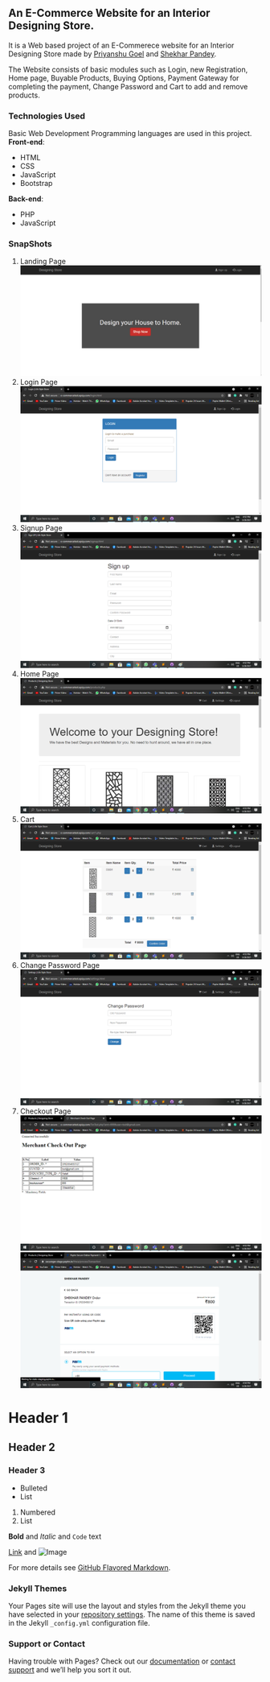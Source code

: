 ## An E-Commerce Website for an Interior Designing Store.

It is a Web based project of an E-Commerece website for an Interior Designing Store made by [Priyanshu Goel](https://github.com/PriyanshuGoel2000/) and [Shekhar Pandey](https://github.com/Shekharme88).


The Website consists of basic modules such as Login, new Registration, Home page, Buyable Products, Buying Options, Payment Gateway for completing the payment, Change Password and Cart to add and remove products.



### Technologies Used

Basic Web Development Programming languages are used in this project.
**Front-end**:
- HTML
- CSS
- JavaScript
- Bootstrap

**Back-end**:
- PHP
- JavaScript

### SnapShots
1. Landing Page
![Landing Page](https://github.com/PriyanshuGoel2000/priyanshugoel2000.github.io/blob/master/images/ecomm.png)
2. Login Page ![Login Page](https://github.com/PriyanshuGoel2000/ecommerce-website/blob/main/SnapShots/login.png)
3. Signup Page![Signup Page](https://github.com/PriyanshuGoel2000/ecommerce-website/blob/main/SnapShots/signup.png)
4. Home Page ![Home Page](https://github.com/PriyanshuGoel2000/ecommerce-website/blob/main/SnapShots/homepage.png)
5. Cart ![Cart](https://github.com/PriyanshuGoel2000/ecommerce-website/blob/main/SnapShots/cart.png)
6. Change Password Page ![Change Password](https://github.com/PriyanshuGoel2000/ecommerce-website/blob/main/SnapShots/changePass.png)
7. Checkout Page![Checkout Page](https://github.com/PriyanshuGoel2000/ecommerce-website/blob/main/SnapShots/checkout.png) ![Checkout Page](https://github.com/PriyanshuGoel2000/ecommerce-website/blob/main/SnapShots/checkout1.png)

# Header 1
## Header 2
### Header 3

- Bulleted
- List

1. Numbered
2. List

**Bold** and _Italic_ and `Code` text

[Link](url) and ![Image](src)

For more details see [GitHub Flavored Markdown](https://guides.github.com/features/mastering-markdown/).

### Jekyll Themes

Your Pages site will use the layout and styles from the Jekyll theme you have selected in your [repository settings](https://github.com/PriyanshuGoel2000/ecommerce-website/settings/pages). The name of this theme is saved in the Jekyll `_config.yml` configuration file.

### Support or Contact

Having trouble with Pages? Check out our [documentation](https://docs.github.com/categories/github-pages-basics/) or [contact support](https://support.github.com/contact) and we’ll help you sort it out.
